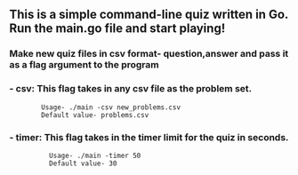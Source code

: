## This is a simple command-line quiz written in Go. Run the main.go file and start playing!
### Make new quiz files in csv format- question,answer and pass it as a flag argument to the program
### - csv: This flag takes in any csv file as the problem set.
            Usage- ./main -csv new_problems.csv
            Default value- problems.csv
### - timer: This flag takes in the timer limit for the quiz in seconds.
              Usage- ./main -timer 50
              Default value- 30
